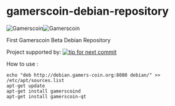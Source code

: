 gamerscoin-debian-repository
============================
![Gamerscoin](https://raw.githubusercontent.com/gamers-coin/gamers-coinv3/01d1ca6d63b565ea46dcee3b6552b030d57d1187/src/qt/res/icons/bitcoin.png)![Gamerscoin](http://i.imgur.com/Nfb8DQx.png)

First Gamerscoin Beta Debian Repository

Project supported by:
[![tip for next commit](http://game4commit.gamers-coin.org/projects/19.svg)](http://game4commit.gamers-coin.org/projects/19)

How to use :
```
echo "deb http://debian.gamers-coin.org:8080 debian/" >> /etc/apt/sources.list
apt-get update
apt-get install gamerscoind
apt-get install gamerscoin-qt
```

